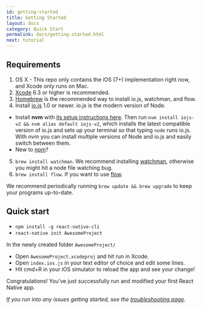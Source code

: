 ```yaml
---
id: getting-started
title: Getting Started
layout: docs
category: Quick Start
permalink: docs/getting-started.html
next: tutorial
---
```


## Requirements

1. OS X - This repo only contains the iOS (7+) implementation right now, and Xcode only runs on Mac.
2. [Xcode](https://developer.apple.com/xcode/downloads/) 6.3 or higher is recommended.
3. [Homebrew](http://brew.sh/) is the recommended way to install io.js, watchman, and flow.
4. Install [io.js](https://iojs.org/) 1.0 or newer. io.js is the modern version of Node.
  - Install **nvm** with [its setup instructions here](https://github.com/creationix/nvm#installation). Then run `nvm install iojs-v2 && nvm alias default iojs-v2`, which installs the latest compatible version of io.js and sets up your terminal so that typing `node` runs io.js. With nvm you can install multiple versions of Node and io.js and easily switch between them.
  - New to [npm](https://docs.npmjs.com/)?
5. `brew install watchman`. We recommend installing [watchman](https://facebook.github.io/watchman/docs/install.html), otherwise you might hit a node file watching bug.
6. `brew install flow`. If you want to use [flow](http://www.flowtype.org).

We recommend periodically running `brew update && brew upgrade` to keep your programs up-to-date.

## Quick start

- `npm install -g react-native-cli`
- `react-native init AwesomeProject`

In the newly created folder `AwesomeProject/`

- Open `AwesomeProject.xcodeproj` and hit run in Xcode.
- Open `index.ios.js` in your text editor of choice and edit some lines.
- Hit cmd+R in your iOS simulator to reload the app and see your change!

Congratulations! You've just successfully run and modified your first React Native app.

_If you run into any issues getting started, see the [troubleshooting page](/react-native/docs/troubleshooting.html#content)._
